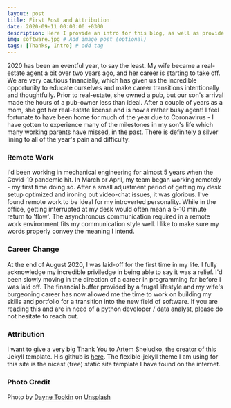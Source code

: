 ```yaml
---
layout: post
title: First Post and Attribution
date: 2020-09-11 00:00:00 +0300
description: Here I provide an intro for this blog, as well as provide attribution. Thank you to Artem Sheludko, the creator of this template, for his excellent work. # Add description (optional)
img: software.jpg # Add image post (optional)
tags: [Thanks, Intro] # add tag
---
```


2020 has been an eventful year, to say the least. My wife became a real-estate agent a bit over two years ago, and her career is starting to take off. We are very cautious financially, which has given us the incredible opportunity to educate ourselves and make career transitions intentionally and thoughtfully. Prior to real-estate, she owned a pub, but our son's arrival made the hours of a pub-owner less than ideal. After a couple of years as a mom, she got her real-estate license and is now a rather busy agent! I feel fortunate to have been home for much of the year due to Coronavirus - I have gotten to experience many of the milestones in my son's life which many working parents have missed, in the past. There is definitely a silver lining to all of the year's pain and difficulty.

### Remote Work

I'd been working in mechanical engineering for almost 5 years when the Covid-19 pandemic hit. In March or April, my team began working remotely - my first time doing so. After a small adjustment period of getting my desk setup optimized and ironing out video-chat issues, it was glorious. I've found remote work to be ideal for my introverted personality. While in the office, getting interrupted at my desk would often mean a 5-10 minute return to 'flow'. The asynchronous communication required in a remote work environment fits my communication style well. I like to make sure my words properly convey the meaning I intend.

### Career Change

At the end of August 2020, I was laid-off for the first time in my life. I fully acknowledge my incredible priviledge in being able to say it was a relief. I'd been slowly moving in the direction of a career in programming far before I was laid off. The financial buffer provided by a frugal lifestyle and my wife's burgeoning career has now allowed me the time to work on building my skills and portfolio for a transition into the new field of software. If you are reading this and are in need of a python developer / data analyst, please do not hesitate to reach out. 

### Attribution

I want to give a very big Thank You to Artem Sheludko, the creator of this Jekyll template. His github is [here](https://github.com/artemsheludko). The flexible-jekyll theme I am using for this site is the nicest (free) static site template I have found on the internet. 

### Photo Credit

Photo by [Dayne Topkin](https://unsplash.com/@dtopkin1?utm_source=unsplash&amp;utm_medium=referral&amp;utm_content=creditCopyText) on [Unsplash](https://unsplash.com/s/photos/begin?utm_source=unsplash&amp;utm_medium=referral&amp;utm_content=creditCopyText)
